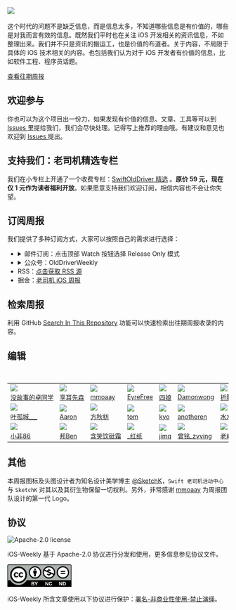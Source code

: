 ![](/assets/ios-weekly.png)

这个时代的问题不是缺乏信息，而是信息太多，不知道哪些信息是有价值的，哪些是对我而言有效的信息。既然我们平时也在关注 iOS 开发相关的资讯信息，不如整理出来。我们并不只是资讯的搬运工，也是价值的布道者。关于内容，不局限于具体的 iOS 技术相关的内容。也包括我们认为对于 iOS 开发者有价值的信息，比如软件工程、程序员话题。

[查看往期周报](https://github.com/SwiftOldDriver/iOS-Weekly/releases)

## 欢迎参与

你也可以为这个项目出一份力，如果发现有价值的信息、文章、工具等可以到 [Issues ](https://github.com/SwiftOldDriver/iOS-Weekly/issues) 里提给我们，我们会尽快处理。记得写上推荐的理由哦。有建议和意见也欢迎到 [Issues ](https://github.com/SwiftOldDriver/iOS-Weekly/issues) 提出。

## 支持我们：老司机精选专栏

我们在小专栏上开通了一个收费专栏：[SwiftOldDriver 精选](https://xiaozhuanlan.com/olddriver-selection) 。**原价 59 元，现在仅 1 元作为读者福利开放**。如果愿意支持我们欢迎订阅，相信内容也不会让你失望。

## 订阅周报

我们提供了多种订阅方式，大家可以按照自己的需求进行选择：

- <details><summary>邮件订阅：点击顶部 Watch 按钮选择 Release Only 模式</summary><p><img src="/assets/release_only.png" alt style="max-width=100%;"></p></details>
- <details><summary>公众号：OldDriverWeekly</summary><p><img src="/assets/qrcode_for_wechat.jpg" alt style="max-width=100%;"></p></details>
- RSS：[点击获取 RSS 源](https://github.com/SwiftOldDriver/iOS-Weekly/releases.atom)
- 掘金：[老司机 iOS 周报](https://juejin.im/user/5a52075e6fb9a01c9d31b107/posts)

## 检索周报

利用 GitHub [Search In This Repository](https://github.com/SwiftOldDriver/iOS-Weekly/search?q=swift&unscoped_q=swift) 功能可以快速检索出往期周报收录的内容。

## 编辑

<table style="table-layout: fixed;width:100%">
    <tr>
        <td width='10%' id='lacklock' style='overflow:hidden;text-overflow:ellipsis;white-space:nowrap;'><a href='https://github.com/lacklock'><img src='https://github.com/lacklock.png?size=274'></a>
            <div><a href='https://weibo.com/u/1926303682'>没故事的卓同学</a></div>
        </td>
        <td width='10%' id='iblacksun' style='overflow:hidden;text-overflow:ellipsis;white-space:nowrap;'><a href='https://github.com/iblacksun'><img src='https://github.com/iblacksun.png?size=274'></a>
            <div><a href='https://weibo.com/iblacksun'>享耳先森</a></div>
        </td>
        <td width='10%' id='mmoaay' style='overflow:hidden;text-overflow:ellipsis;white-space:nowrap;'><a href='https://github.com/mmoaay'><img src='https://github.com/mmoaay.png?size=274'></a>
            <div><a href='https://weibo.com/smmoaay'>mmoaay</a></div>
        </td>
        <td width='10%' id='EyreFree' style='overflow:hidden;text-overflow:ellipsis;white-space:nowrap;'><a href='https://github.com/EyreFree'><img src='https://github.com/EyreFree.png?size=274'></a>
            <div><a href='https://weibo.com/eyrefree777'>EyreFree</a></div>
        </td>
        <td width='10%' id='kemchenj' style='overflow:hidden;text-overflow:ellipsis;white-space:nowrap;'><a href='https://github.com/kemchenj'><img src='https://github.com/kemchenj.png?size=274'></a>
            <div><a href='https://twitter.com/kemchenj'>四娘</a></div>
        </td>
        <td width='10%' id='Damonvvong' style='overflow:hidden;text-overflow:ellipsis;white-space:nowrap;'><a href='https://github.com/Damonvvong'><img src='https://github.com/Damonvvong.png?size=274'></a>
            <div><a href='https://weibo.com/damonone'>Damonwong</a></div>
        </td>
        <td width='10%' id='awhisper' style='overflow:hidden;text-overflow:ellipsis;white-space:nowrap;'><a href='https://github.com/awhisper'><img src='https://github.com/awhisper.png?size=274'></a>
            <div><a href='https://weibo.com/agvicking'>折腾范儿_味精</a></div>
        </td>
        <td width='10%' id='josephchang10' style='overflow:hidden;text-overflow:ellipsis;white-space:nowrap;'><a href='https://github.com/josephchang10'><img src='https://github.com/josephchang10.png?size=274'></a>
            <div><a href='https://weibo.com/u/2949394297'>张嘉夫</a></div>
        </td>
        <td width='10%' id='raozhizhen' style='overflow:hidden;text-overflow:ellipsis;white-space:nowrap;'><a href='https://github.com/raozhizhen'><img src='https://github.com/raozhizhen.png?size=274'></a>
            <div><a href='https://weibo.com/AidenRao'>AidenRao</a></div>
        </td>
        <td width='10%' id='ParsifalC' style='overflow:hidden;text-overflow:ellipsis;white-space:nowrap;'><a href='https://github.com/ParsifalC'><img src='https://github.com/ParsifalC.png?size=274'></a>
            <div><a href='https://weibo.com/parsifalchang'>ParsifalC</a></div>
        </td>
    </tr>
    <tr>
        <td width='10%' id='zangqilong198812' style='overflow:hidden;text-overflow:ellipsis;white-space:nowrap;'><a href='https://github.com/zangqilong198812'><img src='https://github.com/zangqilong198812.png?size=274'></a>
            <div><a href='https://weibo.com/u/1438670852'>叶孤城___</a></div>
        </td>
        <td width='10%' id='Aaron' style='overflow:hidden;text-overflow:ellipsis;white-space:nowrap;'><a href='https://github.com/aaaron7'><img src="https://github.com/aaaron7.png?size=274" width="274" /></a>
            <div><a href='https://weibo.com/aaaron7'>Aaron</a></div>
        </td>
        <td width='10%' id='Mango' style='overflow:hidden;text-overflow:ellipsis;white-space:nowrap;'><a href='https://github.com/100mango'><img src="https://github.com/100mango.png?size=274" width="274" /></a>
            <div><a href='https://weibo.com/100mango'>方秋枋</a></div>
        </td> ​ <td width='10%' id='tom' style='overflow:hidden;text-overflow:ellipsis;white-space:nowrap;'><a href='https://github.com/tom510230'><img src="https://github.com/tom510230.png?size=274" width="274" /></a>
            <div><a href='https://xiaozhuanlan.com/u/6682065345'>tom</a></div>
        </td> 
        <td width='10%' id='kyo' style='overflow:hidden;text-overflow:ellipsis;white-space:nowrap;'><a href='https://github.com/KyoLi'><img src="https://github.com/KyoLi.png?size=274" width="274" /></a>
            <div><a href='https://github.com/KyoLi'>kyo</a></div>
        </td>
        <td width='10%' id='anotheren' style='overflow:hidden;text-overflow:ellipsis;white-space:nowrap;'><a href='https://github.com/anotheren'><img src='https://github.com/anotheren.png?size=274'></a>
            <div><a href='https://anotheren.com'>anotheren</a></div>
        </td>
        <td width='10%' id='shui' style='overflow:hidden;text-overflow:ellipsis;white-space:nowrap;'><a href='https://github.com/waterXu'><img src="https://github.com/waterXu.png?size=274" width="274" /></a>
            <div><a href='https://www.xuyanlan.com'>水水</a></div>
        </td>
        <td width='10%' id='looping' style='overflow:hidden;text-overflow:ellipsis;white-space:nowrap;'><a href='https://github.com/looping'><img src="https://github.com/looping.png?size=274" width="274" /></a>
            <div><a href='https://github.com/looping'>looping</a></div>
        </td>
        <td width='10%' id='Jason' style='overflow:hidden;text-overflow:ellipsis;white-space:nowrap;'><a href='https://github.com/yxztj'><img src="https://github.com/yxztj.png?size=274" width="274" /></a>
            <div><a href='https://weibo.com/jasonyuh'>JasonYuh</a></div>
        </td> ​ <td width='10%' id='olddonkey'><a href='https://weibo.com/u/6090610445'><img src="https://github.com/olddonkey.png?size=274" width="274" /></a>
            <div><a href='https://weibo.com/u/6090610445'>老驴</a></div>
        </td>
    </tr>
    <tr>
        <td width='10%' id='xuyafei' style='overflow:hidden;text-overflow:ellipsis;white-space:nowrap;'><a href='https://github.com/xiaofei86'><img src='https://github.com/xiaofei86.png?size=274'></a>
            <div><a href='https://weibo.com/xuyafei86'>小非86</a></div>
        </td>
        <td width='10%' id='bangben'><a href='https://weibo.com/linwenbang'><img src='https://github.com/linwenbang.png?size=274'></a>
            <div><a href='https://weibo.com/linwenbang'>邦Ben</a></div>
        </td>
        <td width='10%' id='yuxinwen' style='overflow:hidden;text-overflow:ellipsis;white-space:nowrap;'><a href='https://github.com/ChinaFishNews'><img src='https://github.com/ChinaFishNews.png?size=274'></a>
            <div><a href='https://weibo.com/chinafishnews/'>含笑饮砒霜</a></div>
        </td>
        <td width='10%' id='红纸' style='overflow:hidden;text-overflow:ellipsis;white-space:nowrap;'><a href='https://github.com/nianran'><img src='https://github.com/nianran.png?size=274'></a>
            <div><a href='https://weibo.com/u/3211225157/'>_红纸</a></div>
        </td>
        </td>
        <td width='10%' id='jimq' style='overflow:hidden;text-overflow:ellipsis;white-space:nowrap;'><a href='https://github.com/waz0820'><img src='https://github.com/waz0820.png?size=274'></a>
            <div><a href='https://weibo.com/u/3427304820/'>jimq</a></div>
        </td>
        <td width='10%' id='zvving' style='overflow:hidden;text-overflow:ellipsis;white-space:nowrap;'><a href='https://github.com/zvving'><img src='https://github.com/zvving.png?size=274'></a>
            <div><a href='https://twitter.com/zvving'>曾铭_zvving</a></div>
        </td>
        <td id=‘老峰’><a href='https://www.weibo.com/6131406761'><img src='https://github.com/GesanTung.png?size=274'></a>
            <div><a href='https://github.com/GesanTung'>老峰</a></div>
        </td>
        <td width='10%' id='J_Knight_' style='overflow:hidden;text-overflow:ellipsis;white-space:nowrap;'><a href='https://github.com/knightsj'><img src='https://github.com/knightsj.png?size=274'></a>
            <div><a href='https://www.weibo.com/1929625262/profile?rightmod=1&wvr=6&mod=personinfo&is_all=1/'>J_Knight_</a></div>
        </td>
        <td width='10%' id='J_Knight_' style='overflow:hidden;text-overflow:ellipsis;white-space:nowrap;'><a href='https://github.com/CrazyCoderShi'><img src='https://tvax3.sinaimg.cn/crop.0.0.667.667.180/ba05aa62ly8fjolz38hqsj20ij0ij74x.jpg'></a>
            <div><a href='https://weibo.com/3120933474/profile?topnav=1&wvr=6&is_all=1'>CrazyCoderShi</a></div>
        </td>
    </tr>
</table>

## 其他

本周报图标及头图设计者为知名设计美学博主 [@SketchK](https://github.com/SketchK)，`Swift 老司机活动中心` 与 `SketchK` 对其以及其衍生物保留一切权利。另外，非常感谢 [mmoaay](https://weibo.com/smmoaay) 为周报团队设计的第一代 Logo。

## 协议

<img alt="Apache-2.0 license" src="https://lucene.apache.org/images/mantle-power.png" width="128">

iOS-Weekly 基于 Apache-2.0 协议进行分发和使用，更多信息参见协议文件。

<img src='https://raw.githubusercontent.com/EyreFree/EFArticles/master/res/cc-by-nc-nd.png' width='145.77' height='51'/>

iOS-Weekly 所含文章使用以下协议进行保护：[署名-非商业性使用-禁止演绎](http://creativecommons.org/licenses/by-nc-nd/3.0/cn/)。


